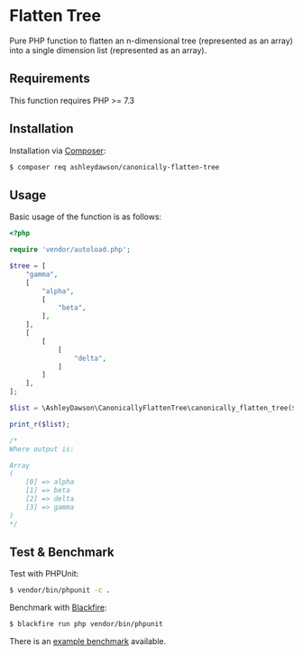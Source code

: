 Flatten Tree
============

Pure PHP function to flatten an n-dimensional tree (represented as an array) into
a single dimension list (represented as an array).

Requirements
------------

This function requires PHP >= 7.3

Installation
------------

Installation via [Composer](https://getcomposer.org/):

```bash
$ composer req ashleydawson/canonically-flatten-tree
```

Usage
-----

Basic usage of the function is as follows:

```php
<?php

require 'vendor/autoload.php';

$tree = [
    "gamma", 
    [
        "alpha", 
        [
            "beta",
        ],
    ], 
    [
        [
            [
                "delta",
            ]
        ]
    ],
];

$list = \AshleyDawson\CanonicallyFlattenTree\canonically_flatten_tree($tree);

print_r($list);

/*
Where output is:

Array
(
    [0] => alpha
    [1] => beta
    [2] => delta
    [3] => gamma
)
*/
```

Test & Benchmark
----------------

Test with PHPUnit:

```bash 
$ vendor/bin/phpunit -c .
```

Benchmark with [Blackfire](https://blackfire.io/):

```bash
$ blackfire run php vendor/bin/phpunit 
```

There is an [example benchmark](https://blackfire.io/profiles/3c6772a5-8c64-477d-9f8a-c80698ad9ff9/graph) available.
